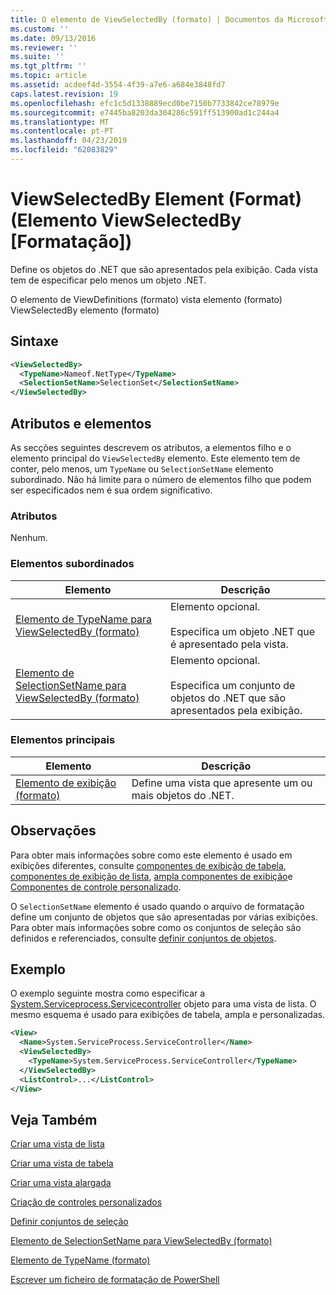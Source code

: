 ```yaml
---
title: O elemento de ViewSelectedBy (formato) | Documentos da Microsoft
ms.custom: ''
ms.date: 09/13/2016
ms.reviewer: ''
ms.suite: ''
ms.tgt_pltfrm: ''
ms.topic: article
ms.assetid: acdeef4d-3554-4f39-a7e6-a684e3848fd7
caps.latest.revision: 19
ms.openlocfilehash: efc1c5d1338889ecd0be7150b7733842ce78979e
ms.sourcegitcommit: e7445ba8203da304286c591ff513900ad1c244a4
ms.translationtype: MT
ms.contentlocale: pt-PT
ms.lasthandoff: 04/23/2019
ms.locfileid: "62083829"
---
```

# <a name="viewselectedby-element-format"></a>ViewSelectedBy Element (Format) (Elemento ViewSelectedBy [Formatação])

Define os objetos do .NET que são apresentados pela exibição. Cada vista tem de especificar pelo menos um objeto .NET.

O elemento de ViewDefinitions (formato) vista elemento (formato) ViewSelectedBy elemento (formato)

## <a name="syntax"></a>Sintaxe

```xml
<ViewSelectedBy>
  <TypeName>Nameof.NetType</TypeName>
  <SelectionSetName>SelectionSet</SelectionSetName>
</ViewSelectedBy>
```

## <a name="attributes-and-elements"></a>Atributos e elementos

As secções seguintes descrevem os atributos, a elementos filho e o elemento principal do `ViewSelectedBy` elemento. Este elemento tem de conter, pelo menos, um `TypeName` ou `SelectionSetName` elemento subordinado. Não há limite para o número de elementos filho que podem ser especificados nem é sua ordem significativo.

### <a name="attributes"></a>Atributos

Nenhum.

### <a name="child-elements"></a>Elementos subordinados

|Elemento|Descrição|
|-------------|-----------------|
|[Elemento de TypeName para ViewSelectedBy (formato)](./typename-element-for-viewselectedby-format.md)|Elemento opcional.<br /><br /> Especifica um objeto .NET que é apresentado pela vista.|
|[Elemento de SelectionSetName para ViewSelectedBy (formato)](./selectionsetname-element-for-viewselectedby-format.md)|Elemento opcional.<br /><br /> Especifica um conjunto de objetos do .NET que são apresentados pela exibição.|

### <a name="parent-elements"></a>Elementos principais

|Elemento|Descrição|
|-------------|-----------------|
|[Elemento de exibição (formato)](./view-element-format.md)|Define uma vista que apresente um ou mais objetos do .NET.|

## <a name="remarks"></a>Observações

Para obter mais informações sobre como este elemento é usado em exibições diferentes, consulte [componentes de exibição de tabela](./creating-a-table-view.md), [componentes de exibição de lista](./creating-a-list-view.md), [ampla componentes de exibição](./creating-a-wide-view.md)e [Componentes de controle personalizado](./creating-custom-controls.md).

O `SelectionSetName` elemento é usado quando o arquivo de formatação define um conjunto de objetos que são apresentadas por várias exibições. Para obter mais informações sobre como os conjuntos de seleção são definidos e referenciados, consulte [definir conjuntos de objetos](./defining-selection-sets.md).

## <a name="example"></a>Exemplo

O exemplo seguinte mostra como especificar a [System.Serviceprocess.Servicecontroller](/dotnet/api/System.ServiceProcess.ServiceController) objeto para uma vista de lista. O mesmo esquema é usado para exibições de tabela, ampla e personalizadas.

```xml
<View>
  <Name>System.ServiceProcess.ServiceController</Name>
  <ViewSelectedBy>
    <TypeName>System.ServiceProcess.ServiceController</TypeName>
  </ViewSelectedBy>
  <ListControl>...</ListControl>
</View>
```

## <a name="see-also"></a>Veja Também

[Criar uma vista de lista](./creating-a-list-view.md)

[Criar uma vista de tabela](./creating-a-table-view.md)

[Criar uma vista alargada](./creating-a-wide-view.md)

[Criação de controles personalizados](./creating-custom-controls.md)

[Definir conjuntos de seleção](./defining-selection-sets.md)

[Elemento de SelectionSetName para ViewSelectedBy (formato)](./selectionsetname-element-for-viewselectedby-format.md)

[Elemento de TypeName (formato)](./typename-element-for-viewselectedby-format.md)

[Escrever um ficheiro de formatação de PowerShell](./writing-a-powershell-formatting-file.md)

